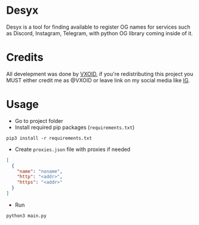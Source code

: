 # Desyx
Desyx is a tool for finding available to register OG names for services such as Discord, Instagram, Telegram, with python OG library coming inside of it.
# Credits
All develepment was done by [VXOID](https://www.instagram.com/vxoid.lostmyself/), if you're redistributing this project you MUST either credit me as @VXOID or leave link on my social media like [IG](https://www.instagram.com/vxoid.lostmyself/).
# Usage
- Go to project folder
- Install required pip packages (`requirements.txt`)
```
pip3 install -r requirements.txt
```
- Create `proxies.json` file with proxies if needed
```json
[
  {
    "name": "noname",
    "http": "<addr>",
    "https": "<addr>"
  }
]
```
- Run
```
python3 main.py
```